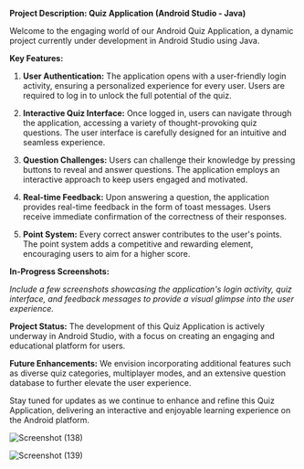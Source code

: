 **Project Description: Quiz Application (Android Studio - Java)**

Welcome to the engaging world of our Android Quiz Application, a dynamic project currently under development in Android Studio using Java.

**Key Features:**

1. **User Authentication:** The application opens with a user-friendly login activity, ensuring a personalized experience for every user. Users are required to log in to unlock the full potential of the quiz.

2. **Interactive Quiz Interface:** Once logged in, users can navigate through the application, accessing a variety of thought-provoking quiz questions. The user interface is carefully designed for an intuitive and seamless experience.

3. **Question Challenges:** Users can challenge their knowledge by pressing buttons to reveal and answer questions. The application employs an interactive approach to keep users engaged and motivated.

4. **Real-time Feedback:** Upon answering a question, the application provides real-time feedback in the form of toast messages. Users receive immediate confirmation of the correctness of their responses.

5. **Point System:** Every correct answer contributes to the user's points. The point system adds a competitive and rewarding element, encouraging users to aim for a higher score.

**In-Progress Screenshots:**

*Include a few screenshots showcasing the application's login activity, quiz interface, and feedback messages to provide a visual glimpse into the user experience.*

**Project Status:**
The development of this Quiz Application is actively underway in Android Studio, with a focus on creating an engaging and educational platform for users.

**Future Enhancements:**
We envision incorporating additional features such as diverse quiz categories, multiplayer modes, and an extensive question database to further elevate the user experience.

Stay tuned for updates as we continue to enhance and refine this Quiz Application, delivering an interactive and enjoyable learning experience on the Android platform.

![Screenshot (138)](https://user-images.githubusercontent.com/55504119/90384856-8205a600-e082-11ea-920a-6cd6f19deb68.png)

![Screenshot (139)](https://user-images.githubusercontent.com/55504119/90384880-8cc03b00-e082-11ea-8e3c-7e06b64646b1.png)
